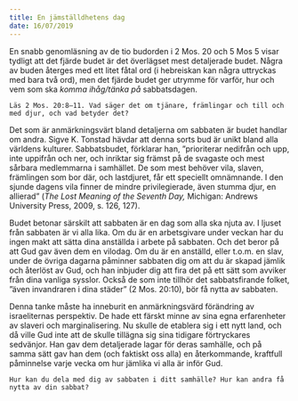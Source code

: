 ```yaml
---
title: En jämställdhetens dag
date: 16/07/2019
---
```


En snabb genomläsning av de tio budorden i 2 Mos. 20 och 5 Mos 5 visar tydligt att det fjärde budet är det överlägset mest detaljerade budet. Några av buden återges med ett litet fåtal ord (i hebreiskan kan några uttryckas med bara två ord), men det fjärde budet ger utrymme för varför, hur och vem som ska _komma ihåg/tänka på_ sabbatsdagen.

`Läs 2 Mos. 20:8–11. Vad säger det om tjänare, främlingar och till och med djur, och vad betyder det?`

Det som är anmärkningsvärt bland detaljerna om sabbaten är budet handlar om andra. Sigve K. Tonstad hävdar att denna sorts bud är unikt bland alla världens kulturer. Sabbatsbudet, förklarar han, ”prioriterar nedifrån och upp, inte uppifrån och ner, och inriktar sig främst på de svagaste och mest sårbara medlemmarna i samhället. De som mest behöver vila, slaven, främlingen som bor där, och lastdjuret, får ett speciellt omnämnande. I den sjunde dagens vila finner de mindre privilegierade, även stumma djur, en allierad” (_The Lost Meaning of the Seventh Day,_ Michigan: Andrews University Press, 2009, s. 126, 127).

Budet betonar särskilt att sabbaten är en dag som alla ska njuta av. I ljuset från sabbaten är vi alla lika. Om du är en arbetsgivare under veckan har du ingen makt att sätta dina anställda i arbete på sabbaten. Och det beror på att Gud gav även dem en vilodag. Om du är en anställd, eller t.o.m. en slav, under de övriga dagarna påminner sabbaten dig om att du är skapad jämlik och återlöst av Gud, och han inbjuder dig att fira det på ett sätt som avviker från dina vanliga sysslor. Också de som inte tillhör det sabbatsfirande folket, ”även invandraren i dina städer” (2 Mos. 20:10), bör få nytta av sabbaten.

Denna tanke måste ha inneburit en anmärkningsvärd förändring av israeliternas perspektiv. De hade ett färskt minne av sina egna erfarenheter av slaveri och marginalisering. Nu skulle de etablera sig i ett nytt land, och då ville Gud inte att de skulle tillägna sig sina tidigare förtryckares sedvänjor. Han gav dem detaljerade lagar för deras samhälle, och på samma sätt gav han dem (och faktiskt oss alla) en återkommande, kraftfull påminnelse varje vecka om hur jämlika vi alla är inför Gud.

`Hur kan du dela med dig av sabbaten i ditt samhälle? Hur kan andra få nytta av din sabbat?`